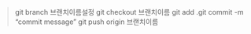 > git branch 브랜치이름설정
> git checkout 브랜치이름
> git add .git commit -m “commit message”
> git push origin 브랜치이름